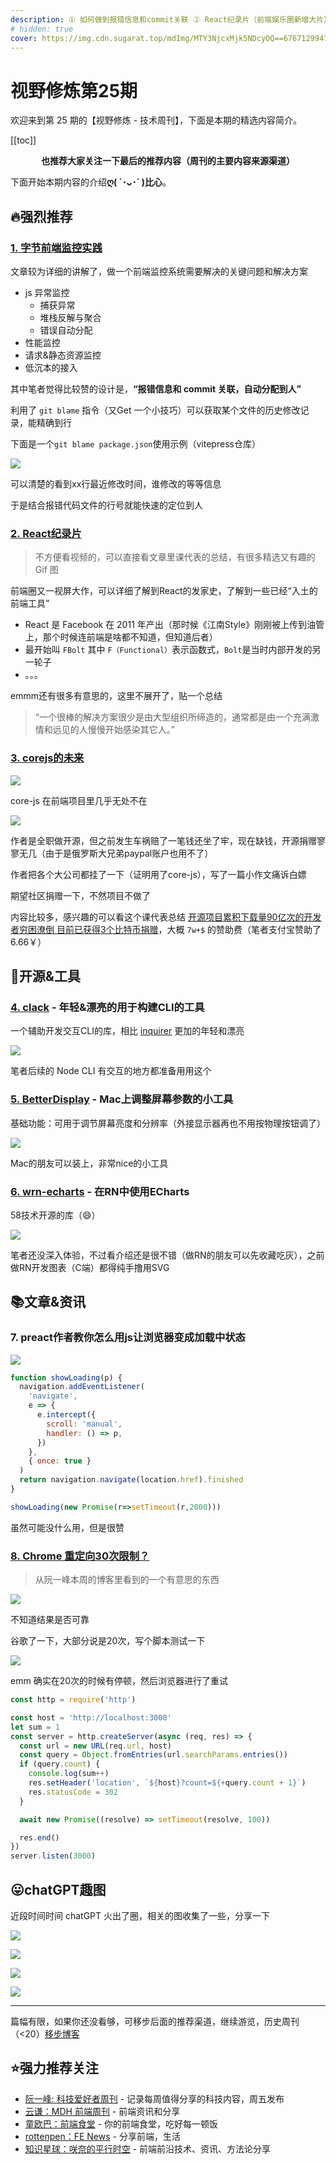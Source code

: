 ```yaml
---
description: ① 如何做到报错信息和commit关联 ② React纪录片（前端娱乐圈新增大片） ③ corejs的未来（💰💰）④ 如何在RN中使用ECharts？⑤ inquirer.js 的替代品 ⑥ Chrome 重定向限制次数?
# hidden: true
cover: https://img.cdn.sugarat.top/mdImg/MTY3NjcxMjk5NDcyOQ==676712994729
---
```


# 视野修炼第25期

欢迎来到第 25 期的【视野修炼 - 技术周刊】，下面是本期的精选内容简介。

[[toc]]

<center>

**​也推荐大家关注一下最后的推荐内容（周刊的主要内容来源渠道）**
</center>


下面开始本期内容的介绍**ღ( ´･ᴗ･` )比心**。


## 🔥强烈推荐
### [1. 字节前端监控实践](https://juejin.cn/post/7195496297150709821)

文章较为详细的讲解了，做一个前端监控系统需要解决的关键问题和解决方案
* js 异常监控
  * 捕获异常
  * 堆栈反解与聚合
  * 错误自动分配
* 性能监控
* 请求&静态资源监控
* 低沉本的接入

其中笔者觉得比较赞的设计是，**“报错信息和 commit 关联，自动分配到人”**

利用了 `git blame` 指令（又Get 一个小技巧）可以获取某个文件的历史修改记录，能精确到行

下面是一个`git blame package.json`使用示例（vitepress仓库）

![](https://img.cdn.sugarat.top/mdImg/MTY3NjcwNjI5ODQ4MA==676706298481)

可以清楚的看到xx行最近修改时间，谁修改的等等信息

于是结合报错代码文件的行号就能快速的定位到人

### [2. React纪录片 ](https://juejin.cn/post/7199537072302047289)
>不方便看视频的，可以直接看文章里课代表的总结，有很多精选又有趣的 Gif 图

前端圈又一视屏大作，可以详细了解到React的发家史，了解到一些已经“入土的前端工具”
* React 是 Facebook 在 2011 年产出（那时候《江南Style》刚刚被上传到油管上，那个时候连前端是啥都不知道，但知道后者）
* 最开始叫 `FBolt` 其中 `F（Functional）`表示函数式，`Bolt`是当时内部开发的另一轮子
* 。。。

emmm还有很多有意思的，这里不展开了，贴一个总结

> “一个很棒的解决方案很少是由大型组织所缔造的，通常都是由一个充满激情和远见的人慢慢开始感染其它人。”

### [3. corejs的未来](https://github.com/zloirock/core-js/blob/master/docs/2023-02-14-so-whats-next.md)

![](https://img.cdn.sugarat.top/mdImg/MTY3NjcwODUyMjQ2OQ==676708522469)

core-js 在前端项目里几乎无处不在

![](https://img.cdn.sugarat.top/mdImg/MTY3NjcwODcxOTg5Ng==676708719896)

作者是全职做开源，但之前发生车祸赔了一笔钱还坐了牢，现在缺钱，开源捐赠寥寥无几（由于是俄罗斯大兄弟paypal账户也用不了）

作者把各个大公司都挂了一下（证明用了core-js），写了一篇小作文痛诉白嫖

期望社区捐赠一下，不然项目不做了

内容比较多，感兴趣的可以看这个课代表总结 [开源项目累积下载量90亿次的开发者穷困潦倒 目前已获得3个比特币捐赠](https://www.landiannews.com/archives/97358.html)，大概 `7w+$` 的赞助费（笔者支付宝赞助了6.66￥）


## 🔧开源&工具
### [4. clack](https://github.com/natemoo-re/clack) - 年轻&漂亮的用于构建CLI的工具
一个辅助开发交互CLI的库，相比 [inquirer](https://www.npmjs.com/package/inquirer) 更加的年轻和漂亮

![](https://img.cdn.sugarat.top/mdImg/MTY3NjcxMDQ5NzAxNw==676710497017)

笔者后续的 Node CLI 有交互的地方都准备用用这个

### [5. BetterDisplay](https://github.com/waydabber/BetterDisplay) - Mac上调整屏幕参数的小工具
基础功能：可用于调节屏幕亮度和分辨率（外接显示器再也不用按物理按钮调了）

![](https://img.cdn.sugarat.top/mdImg/MTY3NjcxMTY5NjI3Mw==676711696273)

Mac的朋友可以装上，非常nice的小工具

### [6. wrn-echarts](https://mp.weixin.qq.com/s/jF6JOuQJ1DUDcJuBde50ng) - 在RN中使用ECharts
58技术开源的库（😄）

![](https://img.cdn.sugarat.top/mdImg/MTY3NjcxMTkyNTM2OA==676711925368)

笔者还没深入体验，不过看介绍还是很不错（做RN的朋友可以先收藏吃灰），之前做RN开发图表（C端）都得纯手撸用SVG

## 📚文章&资讯
### 7. preact作者教你怎么用js让浏览器变成加载中状态

![](https://img.cdn.sugarat.top/mdImg/MTY3NjcxMjg1OTczMg==676712859732)

```js
function showLoading(p) {
  navigation.addEventListener(
    'navigate',
    e => {
      e.intercept({
        scroll: 'manual',
        handler: () => p,
      })
    },
    { once: true }
  )
  return navigation.navigate(location.href).finished
}

showLoading(new Promise(r=>setTimeout(r,2000)))
```
虽然可能没什么用，但是很赞

### [8. Chrome 重定向30次限制？](https://neugierig.org/software/blog/2022/12/chrome.html)
>从阮一峰本周的博客里看到的一个有意思的东西

![](https://img.cdn.sugarat.top/mdImg/MTY3NjcxMzEyMTE3Mw==676713121173)

不知道结果是否可靠

谷歌了一下，大部分说是20次，写个脚本测试一下

![](https://img.cdn.sugarat.top/mdImg/MTY3NjcyMzk0MzA5NA==676723943094)

emm 确实在20次的时候有停顿，然后浏览器进行了重试
```ts
const http = require('http')

const host = 'http://localhost:3000'
let sum = 1
const server = http.createServer(async (req, res) => {
  const url = new URL(req.url, host)
  const query = Object.fromEntries(url.searchParams.entries())
  if (query.count) {
    console.log(sum++)
    res.setHeader('location', `${host}?count=${+query.count + 1}`)
    res.statusCode = 302
  }

  await new Promise((resolve) => setTimeout(resolve, 100))

  res.end()
})
server.listen(3000)
```

## 😛chatGPT趣图
近段时间时间 chatGPT 火出了圈，相关的图收集了一些，分享一下

![](https://img.cdn.sugarat.top/mdImg/MTY3NjE4MjMyMTY3NA==676182321674)

![](https://img.cdn.sugarat.top/mdImg/MTY3NjE4MjQ4MjMwMg==676182482302)

![](https://img.cdn.sugarat.top/mdImg/MTY3NjcxMjkzOTgwOQ==676712939809)

![](https://img.cdn.sugarat.top/mdImg/MTY3NjcxMjk5NDcyOQ==676712994729)

---

篇幅有限，如果你还没看够，可移步后面的推荐渠道，继续游览，历史周刊（<20）[移步博客](https://sugarat.top/weekly/index.html)

## ⭐️强力推荐关注
* [阮一峰: 科技爱好者周刊](https://www.ruanyifeng.com/blog/archives.html) - 记录每周值得分享的科技内容，周五发布
* [云谦：MDH 前端周刊](https://www.yuque.com/chencheng/mdh-weekly) - 前端资讯和分享
* [童欧巴：前端食堂](https://github.com/Geekhyt/weekly) - 你的前端食堂，吃好每一顿饭
* [rottenpen：FE News](https://rottenpen.zhubai.love/) - 分享前端，生活
* [知识星球：咲奈的平行时空](https://public.zsxq.com/groups/28851452458181.html) - 前端前沿技术、资讯、方法论分享
